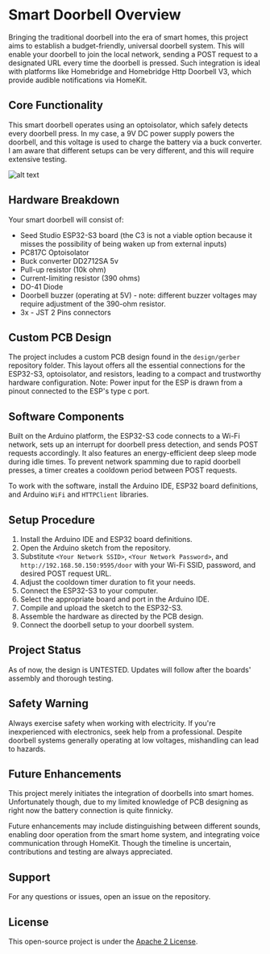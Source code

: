 Smart Doorbell Overview
===============================

Bringing the traditional doorbell into the era of smart homes, this project aims to establish a budget-friendly, universal doorbell system. This will enable your doorbell to join the local network, sending a POST request to a designated URL every time the doorbell is pressed. Such integration is ideal with platforms like Homebridge and Homebridge Http Doorbell V3, which provide audible notifications via HomeKit.

Core Functionality
------------------

This smart doorbell operates using an optoisolator, which safely detects every doorbell press. In my case, a 9V DC power supply powers the doorbell, and this voltage is used to charge the battery via a buck converter. I am aware that different setups can be very different, and this will require extensive testing.

![alt text](https://github.com/ComicBit/Smart-Doorbell-Post/blob/main/img/boardv2.gif?raw=true)

Hardware Breakdown
------------------

Your smart doorbell will consist of:

*   Seed Studio ESP32-S3 board (the C3 is not a viable option because it misses the possibility of being waken up from external inputs)
*   PC817C Optoisolator
*   Buck converter DD2712SA 5v
*   Pull-up resistor (10k ohm)
*   Current-limiting resistor (390 ohms)
*   DO-41 Diode
*   Doorbell buzzer (operating at 5V) - note: different buzzer voltages may require adjustment of the 390-ohm resistor.
*   3x - JST 2 Pins connectors

Custom PCB Design
-----------------

The project includes a custom PCB design found in the `design/gerber` repository folder. This layout offers all the essential connections for the ESP32-S3, optoisolator, and resistors, leading to a compact and trustworthy hardware configuration. Note: Power input for the ESP is drawn from a pinout connected to the ESP's type c port.

Software Components
-------------------

Built on the Arduino platform, the ESP32-S3 code connects to a Wi-Fi network, sets up an interrupt for doorbell press detection, and sends POST requests accordingly. It also features an energy-efficient deep sleep mode during idle times. To prevent network spamming due to rapid doorbell presses, a timer creates a cooldown period between POST requests.

To work with the software, install the Arduino IDE, ESP32 board definitions, and Arduino `WiFi` and `HTTPClient` libraries.

Setup Procedure
---------------

1.  Install the Arduino IDE and ESP32 board definitions.
2.  Open the Arduino sketch from the repository.
3.  Substitute `<Your Network SSID>`, `<Your Network Password>`, and `http://192.168.50.150:9595/door` with your Wi-Fi SSID, password, and desired POST request URL.
4.  Adjust the cooldown timer duration to fit your needs.
5.  Connect the ESP32-S3 to your computer.
6.  Select the appropriate board and port in the Arduino IDE.
7.  Compile and upload the sketch to the ESP32-S3.
8.  Assemble the hardware as directed by the PCB design.
9.  Connect the doorbell setup to your doorbell system.

Project Status
--------------

As of now, the design is UNTESTED. Updates will follow after the boards' assembly and thorough testing.

Safety Warning
--------------

Always exercise safety when working with electricity. If you're inexperienced with electronics, seek help from a professional. Despite doorbell systems generally operating at low voltages, mishandling can lead to hazards.

Future Enhancements
-------------------

This project merely initiates the integration of doorbells into smart homes. Unfortunately though, due to my limited knowledge of PCB designing as right now the battery connection is quite finnicky.

Future enhancements may include distinguishing between different sounds, enabling door operation from the smart home system, and integrating voice communication through HomeKit. Though the timeline is uncertain, contributions and testing are always appreciated.

Support
-------

For any questions or issues, open an issue on the repository.

License
-------

This open-source project is under the [Apache 2 License](https://www.apache.org/licenses/LICENSE-2.0).
